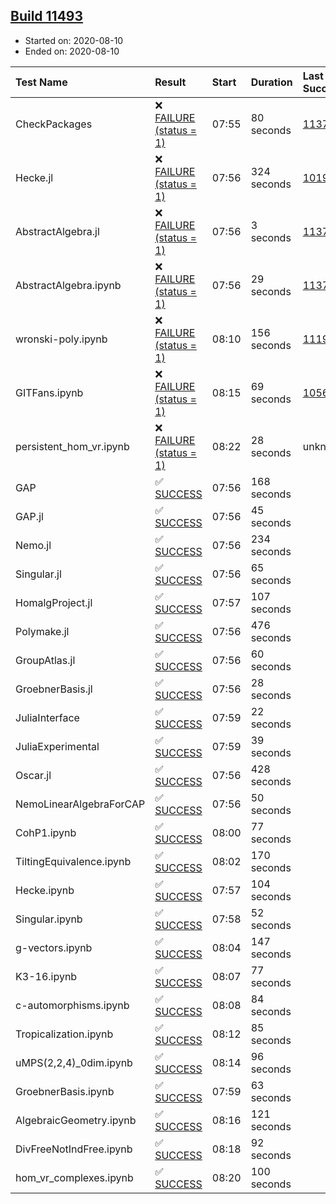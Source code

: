 ## [Build 11493](https://oscarci.mathematik.uni-kl.de/job/oscar/11493/)

* Started on: 2020-08-10
* Ended on: 2020-08-10

| Test Name    | Result | Start | Duration | Last Success | First Failure |
|:-------------|:-------|:------|:---------|:-------------|:--------------|
| CheckPackages | ❌ [FAILURE (status = 1)](https://oscarci.mathematik.uni-kl.de/job/oscar/11493/artifact/logs/build-11493/CheckPackages.log) | 07:55 | 80 seconds | [11376](https://oscarci.mathematik.uni-kl.de/job/oscar/11376/) | [11377](https://oscarci.mathematik.uni-kl.de/job/oscar/11377/) |
| Hecke.jl | ❌ [FAILURE (status = 1)](https://oscarci.mathematik.uni-kl.de/job/oscar/11493/artifact/logs/build-11493/Hecke.jl.log) | 07:56 | 324 seconds | [10197](https://oscarci.mathematik.uni-kl.de/job/oscar/10197/) | [10198](https://oscarci.mathematik.uni-kl.de/job/oscar/10198/) |
| AbstractAlgebra.jl | ❌ [FAILURE (status = 1)](https://oscarci.mathematik.uni-kl.de/job/oscar/11493/artifact/logs/build-11493/AbstractAlgebra.jl.log) | 07:56 | 3 seconds | [11376](https://oscarci.mathematik.uni-kl.de/job/oscar/11376/) | [11377](https://oscarci.mathematik.uni-kl.de/job/oscar/11377/) |
| AbstractAlgebra.ipynb | ❌ [FAILURE (status = 1)](https://oscarci.mathematik.uni-kl.de/job/oscar/11493/artifact/logs/build-11493/AbstractAlgebra.ipynb.log) | 07:56 | 29 seconds | [11376](https://oscarci.mathematik.uni-kl.de/job/oscar/11376/) | [11377](https://oscarci.mathematik.uni-kl.de/job/oscar/11377/) |
| wronski-poly.ipynb | ❌ [FAILURE (status = 1)](https://oscarci.mathematik.uni-kl.de/job/oscar/11493/artifact/logs/build-11493/wronski-poly.ipynb.log) | 08:10 | 156 seconds | [11192](https://oscarci.mathematik.uni-kl.de/job/oscar/11192/) | [11193](https://oscarci.mathematik.uni-kl.de/job/oscar/11193/) |
| GITFans.ipynb | ❌ [FAILURE (status = 1)](https://oscarci.mathematik.uni-kl.de/job/oscar/11493/artifact/logs/build-11493/GITFans.ipynb.log) | 08:15 | 69 seconds | [10566](https://oscarci.mathematik.uni-kl.de/job/oscar/10566/) | [10567](https://oscarci.mathematik.uni-kl.de/job/oscar/10567/) |
| persistent_hom_vr.ipynb | ❌ [FAILURE (status = 1)](https://oscarci.mathematik.uni-kl.de/job/oscar/11493/artifact/logs/build-11493/persistent_hom_vr.ipynb.log) | 08:22 | 28 seconds | unknown | unknown |
| GAP | ✅ [SUCCESS](https://oscarci.mathematik.uni-kl.de/job/oscar/11493/artifact/logs/build-11493/GAP.log) | 07:56 | 168 seconds |  |  |
| GAP.jl | ✅ [SUCCESS](https://oscarci.mathematik.uni-kl.de/job/oscar/11493/artifact/logs/build-11493/GAP.jl.log) | 07:56 | 45 seconds |  |  |
| Nemo.jl | ✅ [SUCCESS](https://oscarci.mathematik.uni-kl.de/job/oscar/11493/artifact/logs/build-11493/Nemo.jl.log) | 07:56 | 234 seconds |  |  |
| Singular.jl | ✅ [SUCCESS](https://oscarci.mathematik.uni-kl.de/job/oscar/11493/artifact/logs/build-11493/Singular.jl.log) | 07:56 | 65 seconds |  |  |
| HomalgProject.jl | ✅ [SUCCESS](https://oscarci.mathematik.uni-kl.de/job/oscar/11493/artifact/logs/build-11493/HomalgProject.jl.log) | 07:57 | 107 seconds |  |  |
| Polymake.jl | ✅ [SUCCESS](https://oscarci.mathematik.uni-kl.de/job/oscar/11493/artifact/logs/build-11493/Polymake.jl.log) | 07:56 | 476 seconds |  |  |
| GroupAtlas.jl | ✅ [SUCCESS](https://oscarci.mathematik.uni-kl.de/job/oscar/11493/artifact/logs/build-11493/GroupAtlas.jl.log) | 07:56 | 60 seconds |  |  |
| GroebnerBasis.jl | ✅ [SUCCESS](https://oscarci.mathematik.uni-kl.de/job/oscar/11493/artifact/logs/build-11493/GroebnerBasis.jl.log) | 07:56 | 28 seconds |  |  |
| JuliaInterface | ✅ [SUCCESS](https://oscarci.mathematik.uni-kl.de/job/oscar/11493/artifact/logs/build-11493/JuliaInterface.log) | 07:59 | 22 seconds |  |  |
| JuliaExperimental | ✅ [SUCCESS](https://oscarci.mathematik.uni-kl.de/job/oscar/11493/artifact/logs/build-11493/JuliaExperimental.log) | 07:59 | 39 seconds |  |  |
| Oscar.jl | ✅ [SUCCESS](https://oscarci.mathematik.uni-kl.de/job/oscar/11493/artifact/logs/build-11493/Oscar.jl.log) | 07:56 | 428 seconds |  |  |
| NemoLinearAlgebraForCAP | ✅ [SUCCESS](https://oscarci.mathematik.uni-kl.de/job/oscar/11493/artifact/logs/build-11493/NemoLinearAlgebraForCAP.log) | 07:56 | 50 seconds |  |  |
| CohP1.ipynb | ✅ [SUCCESS](https://oscarci.mathematik.uni-kl.de/job/oscar/11493/artifact/logs/build-11493/CohP1.ipynb.log) | 08:00 | 77 seconds |  |  |
| TiltingEquivalence.ipynb | ✅ [SUCCESS](https://oscarci.mathematik.uni-kl.de/job/oscar/11493/artifact/logs/build-11493/TiltingEquivalence.ipynb.log) | 08:02 | 170 seconds |  |  |
| Hecke.ipynb | ✅ [SUCCESS](https://oscarci.mathematik.uni-kl.de/job/oscar/11493/artifact/logs/build-11493/Hecke.ipynb.log) | 07:57 | 104 seconds |  |  |
| Singular.ipynb | ✅ [SUCCESS](https://oscarci.mathematik.uni-kl.de/job/oscar/11493/artifact/logs/build-11493/Singular.ipynb.log) | 07:58 | 52 seconds |  |  |
| g-vectors.ipynb | ✅ [SUCCESS](https://oscarci.mathematik.uni-kl.de/job/oscar/11493/artifact/logs/build-11493/g-vectors.ipynb.log) | 08:04 | 147 seconds |  |  |
| K3-16.ipynb | ✅ [SUCCESS](https://oscarci.mathematik.uni-kl.de/job/oscar/11493/artifact/logs/build-11493/K3-16.ipynb.log) | 08:07 | 77 seconds |  |  |
| c-automorphisms.ipynb | ✅ [SUCCESS](https://oscarci.mathematik.uni-kl.de/job/oscar/11493/artifact/logs/build-11493/c-automorphisms.ipynb.log) | 08:08 | 84 seconds |  |  |
| Tropicalization.ipynb | ✅ [SUCCESS](https://oscarci.mathematik.uni-kl.de/job/oscar/11493/artifact/logs/build-11493/Tropicalization.ipynb.log) | 08:12 | 85 seconds |  |  |
| uMPS(2,2,4)_0dim.ipynb | ✅ [SUCCESS](https://oscarci.mathematik.uni-kl.de/job/oscar/11493/artifact/logs/build-11493/uMPS-2-2-4-_0dim.ipynb.log) | 08:14 | 96 seconds |  |  |
| GroebnerBasis.ipynb | ✅ [SUCCESS](https://oscarci.mathematik.uni-kl.de/job/oscar/11493/artifact/logs/build-11493/GroebnerBasis.ipynb.log) | 07:59 | 63 seconds |  |  |
| AlgebraicGeometry.ipynb | ✅ [SUCCESS](https://oscarci.mathematik.uni-kl.de/job/oscar/11493/artifact/logs/build-11493/AlgebraicGeometry.ipynb.log) | 08:16 | 121 seconds |  |  |
| DivFreeNotIndFree.ipynb | ✅ [SUCCESS](https://oscarci.mathematik.uni-kl.de/job/oscar/11493/artifact/logs/build-11493/DivFreeNotIndFree.ipynb.log) | 08:18 | 92 seconds |  |  |
| hom_vr_complexes.ipynb | ✅ [SUCCESS](https://oscarci.mathematik.uni-kl.de/job/oscar/11493/artifact/logs/build-11493/hom_vr_complexes.ipynb.log) | 08:20 | 100 seconds |  |  |

